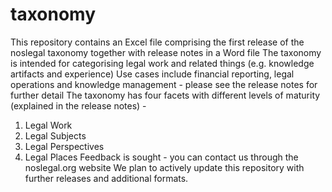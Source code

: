 # taxonomy
This repository contains an Excel file comprising the first release of the noslegal taxonomy together with release notes in a Word file
The taxonomy is intended for categorising legal work and related things (e.g. knowledge artifacts and experience)
Use cases include financial reporting, legal operations and knowledge management - please see the release notes for further detail
The taxonomy has four facets with different levels of maturity (explained in the release notes) -
1) Legal Work
2) Legal Subjects
3) Legal Perspectives
4) Legal Places
Feedback is sought - you can contact us through the noslegal.org website
We plan to actively update this repository with further releases and additional formats.
